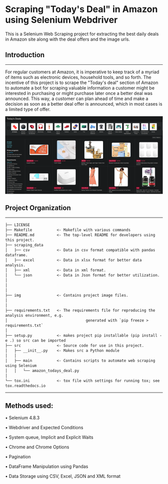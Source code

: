 # Scraping "Today's Deal" in Amazon using Selenium Webdriver

This is a Selenium Web Scraping project for extracting the best daily deals in Amazon site along with the deal offers and the image urls.

## Introduction
---------------------------------------------------------
For regular customers at Amazon, it is imperative to keep track of a myriad of items such as electronic devices, household tools, and 
so forth. The incentive of this project is to scrape the "Today's deal" section of Amazon to automate a bot for scraping valuable 
information a customer might be interested in purchasing or might purchase later once a better deal was announced. This way, a customer 
can plan ahead of time and make a decision as soon as a better deal offer is announced, which in most cases is a limited type of offer.

![alt text](https://github.com/shahriar-rahman/Amazon-Today-Using-Selenium/blob/main/img/amazon_deals.PNG)

## Project Organization
---------------------------------------------------------

    ├── LICENSE
    ├── Makefile           <- Makefile with various commands
    ├── README.md          <- The top-level README for developers using this project.
    ├── scraping_data
    │   ├── csv            <- Data in csv format compatible with pandas dataframe.
    │   ├── excel          <- Data in xlsx format for better data analysis.
    │   ├── xml            <- Data in xml format.
    │   └── json           <- Data in Json format for better utilization.
    │
    │
    │
    ├── img                <- Contains project image files.
    │   
    │
    ├── requirements.txt   <- The requirements file for reproducing the analysis environment, e.g.
    │                         			generated with `pip freeze > requirements.txt`
    │
    ├── setup.py           <- makes project pip installable (pip install -e .) so src can be imported
    ├── src                <- Source code for use in this project.
    │   ├── __init__.py    <- Makes src a Python module
    │   │
    │   ├── main           <- Contains scripts to automate web scraping using Selenium
    │   │   └── amazon_todays_deal.py
    │
    └── tox.ini            <- tox file with settings for running tox; see tox.readthedocs.io


--------
## Methods used:
• Selenium 4.8.3

• Webdriver and Expected Conditions

• System queue, Implicit and Explicit Waits

• Chrome and Chrome Options

• Pagination

• DataFrame Manipulation using Pandas

• Data Storage using CSV, Excel, JSON and XML format